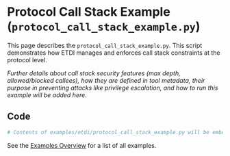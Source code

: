 # Protocol Call Stack Example (`protocol_call_stack_example.py`)

This page describes the `protocol_call_stack_example.py`. This script demonstrates how ETDI manages and enforces call stack constraints at the protocol level.

*Further details about call stack security features (max depth, allowed/blocked callees), how they are defined in tool metadata, their purpose in preventing attacks like privilege escalation, and how to run this example will be added here.*

## Code

```python
# Contents of examples/etdi/protocol_call_stack_example.py will be embedded or linked here.
```

See the [Examples Overview](../index.md) for a list of all examples. 